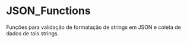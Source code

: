 # JSON_Functions
Funções para validação de formatação de strings em JSON e coleta de dados de tais strings.
